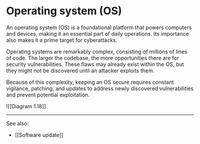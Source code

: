 
# Operating system (OS)

An operating system (OS) is a foundational platform that powers computers and devices, making it an essential part of daily operations. Its importance also makes it a prime target for cyberattacks.

Operating systems are remarkably complex, consisting of millions of lines of code. The larger the codebase, the more opportunities there are for security vulnerabilities. These flaws may already exist within the OS, but they might not be discovered until an attacker exploits them.

Because of this complexity, keeping an OS secure requires constant vigilance, patching, and updates to address newly discovered vulnerabilities and prevent potential exploitation.

![[Diagram 1.18]]


---

See also:

- [[Software update]]
